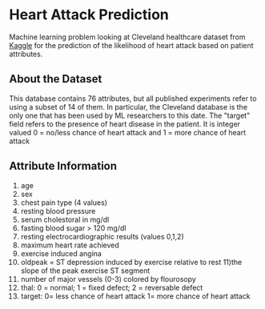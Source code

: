 # Heart Attack Prediction
Machine learning problem looking at Cleveland healthcare dataset from [Kaggle](https://www.kaggle.com/nareshbhat/health-care-data-set-on-heart-attack-possibility) for the prediction of the likelihood of heart attack based on patient attributes.

## About the Dataset
This database contains 76 attributes, but all published experiments refer to using a subset of 14 of them. In particular, the Cleveland database is the only one that has been used by ML researchers to this date. The "target" field refers to the presence of heart disease in the patient. It is integer valued 0 = no/less chance of heart attack and 1 = more chance of heart attack

## Attribute Information
1) age
2) sex
3) chest pain type (4 values)
4) resting blood pressure
5) serum cholestoral in mg/dl
6) fasting blood sugar > 120 mg/dl
7) resting electrocardiographic results (values 0,1,2)
8) maximum heart rate achieved
9) exercise induced angina
10) oldpeak = ST depression induced by exercise relative to rest
11)the slope of the peak exercise ST segment
12) number of major vessels (0-3) colored by flourosopy
13) thal: 0 = normal; 1 = fixed defect; 2 = reversable defect
14) target: 0= less chance of heart attack 1= more chance of heart attack
